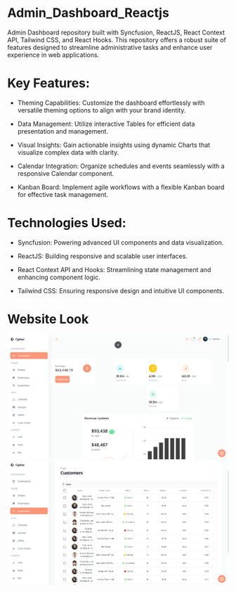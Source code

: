 # Admin_Dashboard_Reactjs
 Admin Dashboard repository built with Syncfusion, ReactJS, React Context API, Tailwind CSS, and React Hooks. This repository offers a robust suite of features designed to streamline administrative tasks and enhance user experience in web applications.

 # Key Features:

- Theming Capabilities: Customize the dashboard effortlessly with versatile theming options to align with your brand identity.

- Data Management: Utilize interactive Tables for efficient data presentation and management.

- Visual Insights: Gain actionable insights using dynamic Charts that visualize complex data with clarity.

- Calendar Integration: Organize schedules and events seamlessly with a responsive Calendar component.

- Kanban Board: Implement agile workflows with a flexible Kanban board for effective task management.

# Technologies Used:

- Syncfusion: Powering advanced UI components and data visualization.

- ReactJS: Building responsive and scalable user interfaces.

- React Context API and Hooks: Streamlining state management and enhancing component logic.

- Tailwind CSS: Ensuring responsive design and intuitive UI components.

# Website Look


![Website Look](https://github.com/LakshayD02/Admin_Dashboard_Reactjs/blob/main/1.png)
![Website Look](https://github.com/LakshayD02/Admin_Dashboard_Reactjs/blob/main/2.png)
